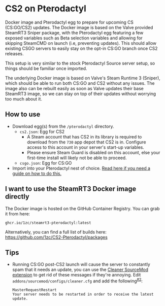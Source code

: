 # CS2 on Pterodactyl

Docker image and Pterodactyl egg to prepare for upcoming CS (CS:GO/CS2) updates. The Docker image is based on the Valve provided SteamRT3 Sniper package, with the Pterodactyl egg featuring a few exposed variables such as Beta selection variables and allowing for skipping SteamCMD on launch (i.e, preventing updates). This should allow existing CSGO servers to easily stay on the opt-in CS:GO branch once CS2 releases.

This setup is very similar to the stock Pterodactyl Source server setup, so things should be familiar once imported.

The underlying Docker image is based on Valve's Steam Runtime 3 (Sniper), which should be able to run both CS:GO and CS2 without any issues. The image also can be rebuilt easily as soon as Valve updates their base SteamRT3 image, so we can stay on top of their updates without worrying too much about it. 

## How to use

- Download egg(s) from the `/pterodactyl` directory.
  - `cs2.json`: Egg for CS2
    - A Steam account that has CS2 in its library is required to download from the `730` app depot that CS2 is in. Configure access to this account in your server's start-up variables.
    - Please ensure Steam Guard is disabled on this account, else your first-time install will likely not be able to proceed.
  - `csgo.json`: Egg for CS:GO
- Import into your Pterodactyl nest of choice. [Read here if you need a guide on how to do this.](https://github.com/parkervcp/eggs#how-to-import-an-egg)

## I want to use the SteamRT3 Docker image directly

The Docker image is hosted on the GitHub Container Registry. You can grab it from here: 
```
ghcr.io/1zc/steamrt3-pterodactyl:latest
```

Alternatively, you can find a full list of builds here: https://github.com/1zc/CS2-Pterodactyl/packages

## Tips

- Running CS:GO post-CS2 launch will cause the server to constantly spam that it needs an update, you can use the [Cleaner SourceMod extension](https://github.com/accelerator74/Cleaner/tree/master) to get rid of these messages if they're annoying. Edit `addons/sourcemod/configs/cleaner.cfg` and add the following<sup>[#2](https://github.com/1zc/CS2-Pterodactyl/issues/2)</sup>:
  ```
  MasterRequestRestart
  Your server needs to be restarted in order to receive the latest update.
  ```

